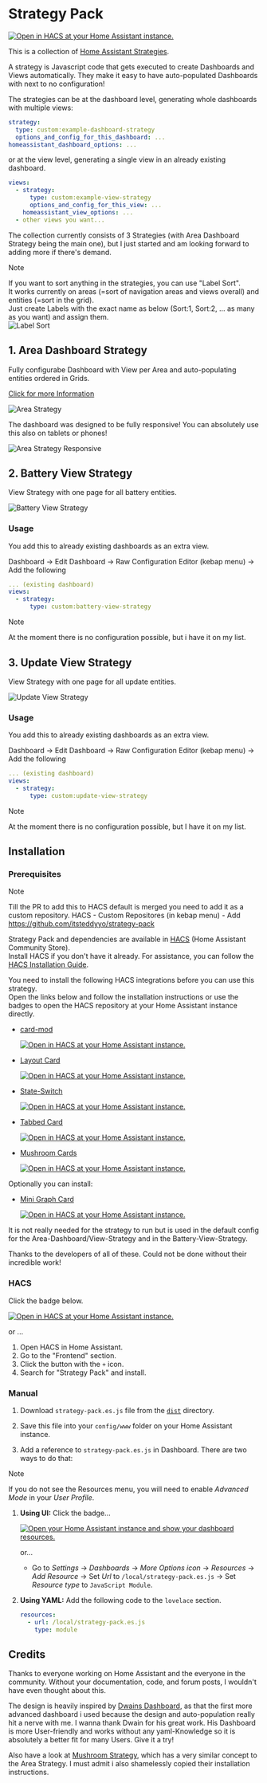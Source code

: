 # Strategy Pack

[![Open in HACS at your Home Assistant instance.][hacsBadge]][strategyPackHacs]

This is a collection of [Home Assistant Strategies](https://developers.home-assistant.io/docs/frontend/custom-ui/custom-strategy/).

A strategy is Javascript code that gets executed to create Dashboards and Views automatically. They make it easy to have auto-populated Dashboards with next to no configuration!

The strategies can be at the dashboard level, generating whole dashboards with multiple views:

```yaml
strategy:
  type: custom:example-dashboard-strategy
  options_and_config_for_this_dashboard: ...
homeassistant_dashboard_options: ...
```

or at the view level, generating a single view in an already existing dashboard.

```yaml
views:
  - strategy: 
      type: custom:example-view-strategy
      options_and_config_for_this_view: ...
    homeassistant_view_options: ...
  - other views you want...
```

The collection currently consists of 3 Strategies (with Area Dashboard Strategy being the main one), but I just started and am looking forward to adding more if there's demand.

>[!NOTE]
>If you want to sort anything in the strategies, you can use "Label Sort".<br>
>It works currently on areas (=sort of navigation areas and views overall) and entities (=sort in the grid).<br>
>Just create Labels with the exact name as below (Sort:1, Sort:2, ... as many as you want) and assign them.<br>
>![Label Sort](/documentation/area-strategy-label-sort.png "Label Sort")

## 1. Area Dashboard Strategy

Fully configurabe Dashboard with View per Area and auto-populating entities ordered in Grids.

[Click for more Information](./documentation/AREA.md)

 ![Area Strategy](/documentation/area-strategy.gif "Area Strategy")

 The dashboard was designed to be fully responsive! You can absolutely use this also on tablets or phones!

 ![Area Strategy Responsive](/documentation/area-strategy-responsive.gif "Area Strategy Responsive")

## 2. Battery View Strategy

View Strategy with one page for all battery entities.

 ![Battery View Strategy](/documentation/battery-view-strategy.png "Battery View Strategy")

### Usage

You add this to already existing dashboards as an extra view.

Dashboard -> Edit Dashboard -> Raw Configuration Editor (kebap menu) -> Add the following

```yaml
... (existing dashboard)
views:
  - strategy:
      type: custom:battery-view-strategy
```

>[!NOTE]
>At the moment there is no configuration possible, but i have it on my list.

## 3. Update View Strategy

View Strategy with one page for all update entities.

 ![Update View Strategy](/documentation/update-view-strategy.png "Update View Strategy")

### Usage

You add this to already existing dashboards as an extra view.

Dashboard -> Edit Dashboard -> Raw Configuration Editor (kebap menu) -> Add the following

```yaml
... (existing dashboard)
views:
  - strategy:
      type: custom:update-view-strategy
```

>[!NOTE]
>At the moment there is no configuration possible, but I have it on my list.

## Installation

### Prerequisites

>[!NOTE]
>Till the PR to add this to HACS default is merged you need to add it as a custom repository. HACS - Custom Repositores (in kebap menu) - Add https://github.com/itsteddyyo/strategy-pack

Strategy Pack and dependencies are available in [HACS][hacsUrl] (Home Assistant Community Store).  
Install HACS if you don't have it already.
For assistance, you can follow the [HACS Installation Guide][hacsInstallationUrl].

You need to install the following HACS integrations before you can use this strategy.  
Open the links below and follow the installation instructions or use the badges to open the HACS repository at your Home
Assistant instance directly.

- [card-mod][cardMod]

  [![Open in HACS at your Home Assistant instance.][hacsBadge]][cardModHacs]

- [Layout Card][layoutCard]

  [![Open in HACS at your Home Assistant instance.][hacsBadge]][layoutCardHacs]

- [State-Switch][stateSwitch]

  [![Open in HACS at your Home Assistant instance.][hacsBadge]][stateSwitchHacs]

- [Tabbed Card][tabbedCard]

  [![Open in HACS at your Home Assistant instance.][hacsBadge]][tabbedCardHacs]

- [Mushroom Cards][mushroomCards]

  [![Open in HACS at your Home Assistant instance.][hacsBadge]][mushroomCardsHacs]

Optionally you can install:

- [Mini Graph Card][miniGraphCard]

  [![Open in HACS at your Home Assistant instance.][hacsBadge]][miniGraphCardHacs]

It is not really needed for the strategy to run but is used in the default config for the Area-Dashboard/View-Strategy and in the Battery-View-Strategy.

Thanks to the developers of all of these. Could not be done without their incredible work!

### HACS

Click the badge below.

[![Open in HACS at your Home Assistant instance.][hacsBadge]][strategyPackHacs]

or ...

1. Open HACS in Home Assistant.
2. Go to the "Frontend" section.
3. Click the button with the `+` icon.
4. Search for "Strategy Pack" and install.

### Manual

1. Download `strategy-pack.es.js` file from the [`dist`](./dist/) directory.

2. Save this file into your `config/www` folder on your Home Assistant instance.

3. Add a reference to `strategy-pack.es.js` in Dashboard. There are two ways to do that:

>[!NOTE]
>If you do not see the Resources menu, you will need to enable _Advanced Mode_ in your _User Profile_.

   1. **Using UI:** Click the badge...

      [![Open your Home Assistant instance and show your dashboard resources.][resourcesBadge]][resourcesUrl]

      or...

      - Go to _Settings_ → _Dashboards_ → _More Options icon_ → _Resources_ → _Add Resource_ → Set _Url_
        to `/local/strategy-pack.es.js` → Set _Resource type_ to `JavaScript Module`.

   2. **Using YAML:** Add the following code to the `lovelace` section.

      ```yaml
      resources:
        - url: /local/strategy-pack.es.js
          type: module
      ```

## Credits

Thanks to everyone working on Home Assistant and the everyone in the community. Without your documentation, code, and forum posts, I wouldn't have even thought about this.

The design is heavily inspired by [Dwains Dashboard][dwainsDashboard], as that the first more advanced dashboard i used because the design and auto-population really hit a nerve with me. I wanna thank Dwain for his great work. His Dashboard is more User-friendly and works without any yaml-Knowledge so it is absolutely a better fit for many Users. Give it a try!

Also have a look at [Mushroom Strategy][mushroomStrategy], which has a very similar concept to the Area Strategy. I must admit i also shamelessly copied their installation instructions.

<!-- Badge References -->
[hacsBadge]: https://my.home-assistant.io/badges/hacs_repository.svg
[resourcesBadge]: https://my.home-assistant.io/badges/lovelace_resources.svg
<!-- URL References -->
[hacsUrl]: https://hacs.xyz
[hacsInstallationUrl]: https://hacs.xyz/docs/setup/prerequisites
[resourcesUrl]: https://my.home-assistant.io/redirect/lovelace_resources
<!-- Installation References -->
[strategyPackHacs]: https://my.home-assistant.io/redirect/hacs_repository/?owner=itsteddyyo&repository=strategy-pack&category=lovelace

[cardMod]: https://github.com/thomasloven/lovelace-card-mod
[layoutCard]: https://github.com/thomasloven/lovelace-layout-card
[stateSwitch]: https://github.com/thomasloven/lovelace-state-switch
[tabbedCard]: https://github.com/kinghat/tabbed-card
[mushroomCards]: https://github.com/piitaya/lovelace-mushroom
[miniGraphCard]: https://github.com/kalkih/mini-graph-card

[cardModHacs]: https://my.home-assistant.io/redirect/hacs_repository/?owner=thomasloven&repository=lovelace-card-mod&category=lovelace
[layoutCardHacs]: https://my.home-assistant.io/redirect/hacs_repository/?owner=thomasloven&repository=lovelace-layout-card&category=lovelace
[stateSwitchHacs]: https://my.home-assistant.io/redirect/hacs_repository/?owner=thomasloven&repository=lovelace-state-switch&category=lovelace
[tabbedCardHacs]: https://my.home-assistant.io/redirect/hacs_repository/?owner=kinghat&repository=tabbed-card&category=lovelace
[mushroomCardsHacs]: https://my.home-assistant.io/redirect/hacs_repository/?owner=piitaya&repository=lovelace-mushroom&category=lovelace
[miniGraphCardHacs]: https://my.home-assistant.io/redirect/hacs_repository/?owner=kalkih&repository=mini-graph-card&category=lovelace
<!-- Credit References -->
[dwainsDashboard]: https://github.com/dwainscheeren/dwains-lovelace-dashboard
[mushRoomStrategy]: https://github.com/AalianKhan/mushroom-strategy
